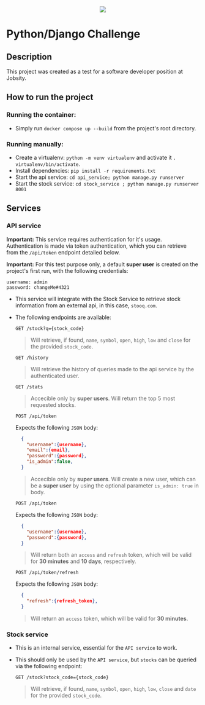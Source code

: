 <div align="center">
    <img src="https://raw.githubusercontent.com/Jobsity/ReactChallenge/main/src/assets/jobsity_logo_small.png"/>
</div>

# Python/Django Challenge

## Description
This project was created as a test for a software developer position at Jobsity.

## How to run the project
### Running the container:
* Simply run `docker compose up --build` from the project's root directory.
### Running manually:
* Create a virtualenv: `python -m venv virtualenv` and activate it `. virtualenv/bin/activate`.
* Install dependencies: `pip install -r requirements.txt`
* Start the api service: `cd api_service; python manage.py runserver`
* Start the stock service: `cd stock_service ; python manage.py runserver 8001`

## Services
### API service
__Important:__ This service requires authentication for it's usage. Authentication is made via token authentication, which you can retrieve from the `/api/token` endpoint detailed below.

__Important:__ For this test purpose only, a default __super user__ is created on the project's first run, with the following credentials:
  ```
  username: admin
  password: changeMe#4321
  ```
* This service will integrate with the Stock Service to retrieve stock information from an external api, in this case, `stooq.com`.
* The following endpoints are available:

  `GET /stock?q={stock_code}`

  > Will retrieve, if found, `name`, `symbol`, `open`, `high`, `low` and `close` for the provided `stock_code`.

  `GET /history`

  > Will retrieve the history of queries made to the api service by the authenticated user.

  `GET /stats`

  > Accecible only by __super users__. Will return the top 5 most requested stocks.

  `POST /api/token`

  Expects the following `JSON` body:

  ```json
    {
      "username":{username},
      "email":{email},
      "password":{password},
      "is_admin":false,
    }
  ```

  > Accecible only by __super users__. Will create a new user, which can be a __super user__ by using the optional parameter `is_admin: true` in body.

  `POST /api/token`

  Expects the following `JSON` body:

  ```json
    {
      "username":{username},
      "password":{password},
    }
  ```

  > Will return both an `access` and `refresh` token, which will be valid for __30 minutes__ and __10 days__, respectively.

  `POST /api/token/refresh`

  Expects the following `JSON` body:

  ```json
    {
      "refresh":{refresh_token},
    }
  ```

  > Will return an `access` token, which will be valid for __30 minutes__.

### Stock service
* This is an internal service, essential for the `API service` to work.
* This should only be used by the `API service`, but `stocks` can be queried via the following endpoint:

  `GET /stock?stock_code={stock_code}`

  > Will retrieve, if found, `name`, `symbol`, `open`, `high`, `low`, `close` and `date` for the provided `stock_code`.